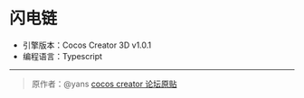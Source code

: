 # 闪电链

+ 引擎版本：Cocos Creator 3D v1.0.1
+ 编程语言：Typescript

---

> 原作者：@yans [cocos creator 论坛原贴](https://forum.cocos.org/t/linecomponent/87092)